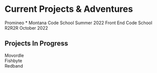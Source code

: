 <!--[![Header](https://github.com/pat-in-a-hat/pat-in-a-hat/blob/main/git_cover_photo.JPG?raw=true "Header")](https://github.com/pat-in-a-hat)-->
# Current Projects & Adventures
Promineo * Montana Code School Summer 2022 Front End Code School <br />
R2R2R October 2022



## Projects In Progress
Movordle <br />
Fishbyte <br />
Redband <br />


<!--
**pat-in-a-hat/pat-in-a-hat** is a ✨ _special_ ✨ repository because its `README.md` (this file) appears on your GitHub profile.

Here are some ideas to get you started:

- 🔭 I’m currently working on ...
- 🌱 I’m currently learning ...
- 👯 I’m looking to collaborate on ...
- 🤔 I’m looking for help with ...
- 💬 Ask me about ...
- 📫 How to reach me: ...
- 😄 Pronouns: ...
- ⚡ Fun fact: ...
-->
